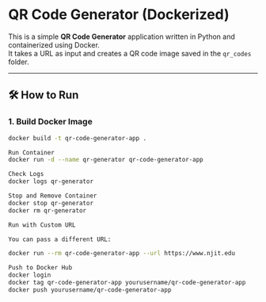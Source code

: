 # QR Code Generator (Dockerized)

This is a simple **QR Code Generator** application written in Python and containerized using Docker.  
It takes a URL as input and creates a QR code image saved in the `qr_codes` folder.

---

## 🛠 How to Run

### 1. Build Docker Image
```bash
docker build -t qr-code-generator-app .

Run Container
docker run -d --name qr-generator qr-code-generator-app

Check Logs
docker logs qr-generator

Stop and Remove Container
docker stop qr-generator
docker rm qr-generator

Run with Custom URL

You can pass a different URL:

docker run --rm qr-code-generator-app --url https://www.njit.edu

Push to Docker Hub
docker login
docker tag qr-code-generator-app yourusername/qr-code-generator-app
docker push yourusername/qr-code-generator-app
